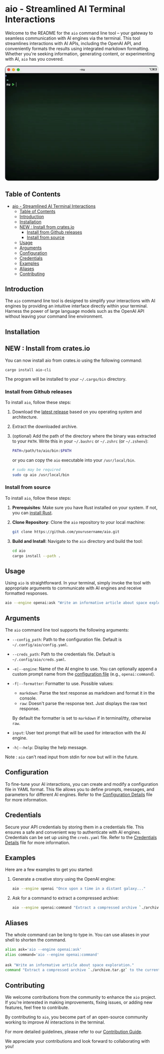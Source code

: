 # aio - Streamlined AI Terminal Interactions

Welcome to the README for the `aio` command line tool – your gateway to seamless communication with AI engines via the terminal. This tool streamlines interactions with AI APIs, including the OpenAI API, and conveniently formats the results using integrated markdown formatting. Whether you're seeking information, generating content, or experimenting with AI, `aio` has you covered.

<p align="center">
  <img src="./docs/output2.gif" style="border-radius: 10px;"/>
</p>

## Table of Contents

- [aio - Streamlined AI Terminal Interactions](#aio---streamlined-ai-terminal-interactions)
  - [Table of Contents](#table-of-contents)
  - [Introduction](#introduction)
  - [Installation](#installation)
  - [NEW : Install from crates.io](#new--install-from-cratesio)
    - [Install from Github releases](#install-from-github-releases)
    - [Install from source](#install-from-source)
  - [Usage](#usage)
  - [Arguments](#arguments)
  - [Configuration](#configuration)
  - [Credentials](#credentials)
  - [Examples](#examples)
  - [Aliases](#aliases)
  - [Contributing](#contributing)

## Introduction

The `aio` command line tool is designed to simplify your interactions with AI engines by providing an intuitive interface directly within your terminal. Harness the power of large language models such as the OpenAI API without leaving your command line environment.

## Installation

## NEW : Install from crates.io

You can now install aio from crates.io using the following command:

```
cargo install aio-cli
```

The program will be installed to your `~/.cargo/bin` directory.

### Install from Github releases

To install `aio`, follow these steps:

1. Download the [latest release](https://github.com/glcraft/aio/releases/latest) based on you operating system and architecture.

2. Extract the downloaded archive.

3. (optional) Add the path of the directory where the binary was extracted to your `PATH`. Write this in your `~/.bashrc` or `~/.zshrc` (or `~/.zshenv`):
   ```sh
   PATH=/path/to/aio/bin:$PATH
   ```
   or you can copy the `aio` executable into your `/usr/local/bin`.
   ```sh
   # sudo may be required
   sudo cp aio /usr/local/bin
   ```

### Install from source

To install `aio`, follow these steps:

1. **Prerequisites**: Make sure you have Rust installed on your system. If not, you can [install Rust](https://www.rust-lang.org/tools/install).

2. **Clone Repository**: Clone the `aio` repository to your local machine:

   ```sh
   git clone https://github.com/yourusername/aio.git
   ```

3. **Build and Install**: Navigate to the `aio` directory and build the tool:

   ```sh
   cd aio
   cargo install --path .
   ```

## Usage

Using `aio` is straightforward. In your terminal, simply invoke the tool with appropriate arguments to communicate with AI engines and receive formatted responses.

```sh
aio --engine openai:ask "Write an informative article about space exploration."
```

## Arguments

The `aio` command line tool supports the following arguments:

- `--config_path`: Path to the configuration file. Default is `~/.config/aio/config.yaml`.

- `--creds_path`: Path to the credentials file. Default is `~/.config/aio/creds.yaml`.

- `-e|--engine`: Name of the AI engine to use. You can optionally append a custom prompt name from the [configuration file](#configuration) (e.g., `openai:command`).

- `-f|--formatter`: Formatter to use. Possible values: 
  - `markdown`: Parse the text response as markdown and format it in the console.
  - `raw`: Doesn't parse the response text. Just displays the raw text response.
  
  By default the formatter is set to `markdown` if in terminal/tty, otherwise `raw`.

- `input`: User text prompt that will be used for interaction with the AI engine.

- `-h|--help`: Display the help message.

Note : `aio` can't read input from stdin for now but will in the future.

## Configuration

To fine-tune your AI interactions, you can create and modify a configuration file in YAML format. This file allows you to define prompts, messages, and parameters for different AI engines. Refer to the [Configuration Details](./docs/CONFIG.md) file for more information.

## Credentials

Secure your API credentials by storing them in a credentials file. This ensures a safe and convenient way to authenticate with AI engines. Credentials can be set up using the `creds.yaml` file. Refer to the [Credentials Details](./docs/CREDS.md) file for more information.

## Examples

Here are a few examples to get you started:

1. Generate a creative story using the OpenAI engine:
   ```sh
   aio --engine openai "Once upon a time in a distant galaxy..."
   ```

2. Ask for a command to extract a compressed archive:
   ```sh
   aio --engine openai:command "Extract a compressed archive `./archive.tar.gz` to the current directory."
   ```

## Aliases

The whole command can be long to type in. You can use aliases in your shell to shorten the command.
```sh
alias ask='aio --engine openai:ask'
alias command='aio --engine openai:command'

ask "Write an informative article about space exploration."
command "Extract a compressed archive `./archive.tar.gz` to the current directory."
```

## Contributing

We welcome contributions from the community to enhance the `aio` project. If you're interested in making improvements, fixing issues, or adding new features, feel free to contribute.

By contributing to `aio`, you become part of an open-source community working to improve AI interactions in the terminal.

For more detailed guidelines, please refer to our [Contribution Guide](./CONTRIBUTING.md).

We appreciate your contributions and look forward to collaborating with you!
